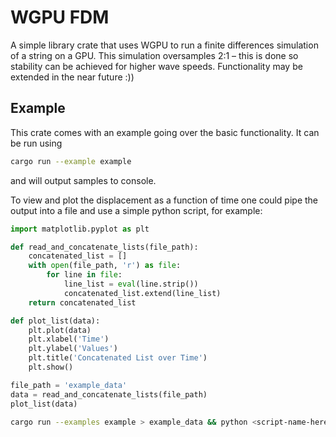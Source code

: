 # WGPU FDM
A simple library crate that uses WGPU to run a finite differences simulation of
a string on
a GPU. This simulation oversamples 2:1 – this is done so stability can be
achieved for higher wave speeds. Functionality may be extended in the near
future :))

## Example
This crate comes with an example going over the basic functionality.
It can be run using
```bash
cargo run --example example
```
and will output samples to console.

To view and plot the displacement as a function of time one could pipe the
output into a file and use a simple python script, for example:
```python
import matplotlib.pyplot as plt

def read_and_concatenate_lists(file_path):
    concatenated_list = []
    with open(file_path, 'r') as file:
        for line in file:
            line_list = eval(line.strip())
            concatenated_list.extend(line_list)
    return concatenated_list

def plot_list(data):
    plt.plot(data)
    plt.xlabel('Time')
    plt.ylabel('Values')
    plt.title('Concatenated List over Time')
    plt.show()

file_path = 'example_data'
data = read_and_concatenate_lists(file_path)
plot_list(data)
```
```bash
cargo run --examples example > example_data && python <script-name-here>
```
